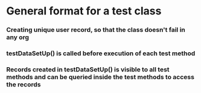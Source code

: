 # General format for a test class

### Creating unique user record, so that the class doesn't fail in any org 
### testDataSetUp() is called before execution of each test method
### Records created in testDataSetUp() is visible to all test methods and can be queried inside the test methods to access the records

